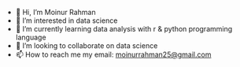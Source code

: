 - 👋 Hi, I’m Moinur Rahman
- 👀 I’m interested in data science
- 🌱 I’m currently learning data analysis with r & python programming language
- 💞️ I’m looking to collaborate on data science
- 📫 How to reach me my email: moinurrahman25@gmail.com

<!---
moinur25/moinur25 is a ✨ special ✨ repository because its `README.md` (this file) appears on your GitHub profile.
You can click the Preview link to take a look at your changes.
--->
